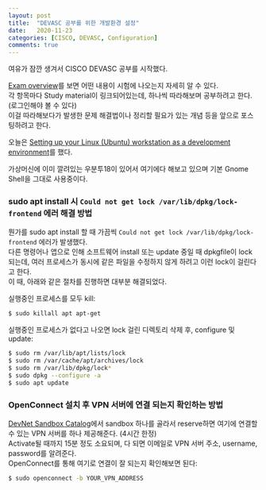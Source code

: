 ```yaml
---
layout: post
title:  "DEVASC 공부를 위한 개발환경 설정"
date:   2020-11-23
categories: [CISCO, DEVASC, Configuration]
comments: true
---
```

여유가 잠깐 생겨서 CISCO DEVASC 공부를 시작했다.   

[Exam overview][1]를 보면 어떤 내용이 시험에 나오는지 자세히 알 수 있다.   
각 항목마다 Study material이 링크되어있는데, 하나씩 따라해보며 공부하려고 한다.  (로그인해야 볼 수 있다)   
이걸 따라해보다가 발생한 문제 해결법이나 정리할 필요가 있는 개념 등을 앞으로 포스팅하려고 한다.   

오늘은 [Setting up your Linux (Ubuntu) workstation as a development environment][2]를 했다.   

가상머신에 이미 깔려있는 우분투18이 있어서 여기에다 해보고 있으며 기본 Gnome Shell을 그대로 사용중이다.   


### sudo apt install 시 `Could not get lock /var/lib/dpkg/lock-frontend` 에러 해결 방법   
뭔가를 sudo apt install 할 때 가끔씩 `Could not get lock /var/lib/dpkg/lock-frontend` 에러가 발생했다.   
다른 명령어나 앱으로 인해 소프트웨어 install 또는 update 중일 때 dpkgfile이 lock되는데, 여러 프로세스가 동시에 같은 파일을 수정하지 않게 하려고 이런 lock이 걸린다고 한다.   
이 때, 아래와 같은 절차를 진행하면 대부분 해결되었다.   

실행중인 프로세스를 모두 kill:   
```sh
$ sudo killall apt apt-get
```
실행중인 프로세스가 없다고 나오면 lock 걸린 디렉토리 삭제 후, configure 및 update:   
```sh
$ sudo rm /var/lib/apt/lists/lock
$ sudo rm /var/cache/apt/archives/lock
$ sudo rm /var/lib/dpkg/lock*
$ sudo dpkg --configure -a
$ sudo apt update
```


### OpenConnect 설치 후 VPN 서버에 연결 되는지 확인하는 방법
[DevNet Sandbox Catalog][3]에서 sandbox 하나를 골라서 reserve하면 여기에 연결할 수 있는 VPN 서버를 하나 제공해준다. (4시간 한정)   
Activate될 때까지 15분 정도 소요되며, 다 되면 이메일로 VPN 서버 주소, username, password를 알려준다.   
OpenConnect를 통해 여기로 연결이 잘 되는지 확인해보면 된다:
```sh
$ sudo openconnect -b YOUR_VPN_ADDRESS
```


[1]: https://developer.cisco.com/certification/exam-topic-associate/
[2]: https://developer.cisco.com/learning/lab/dev-ubuntu/step/1
[3]: https://devnetsandbox.cisco.com/
